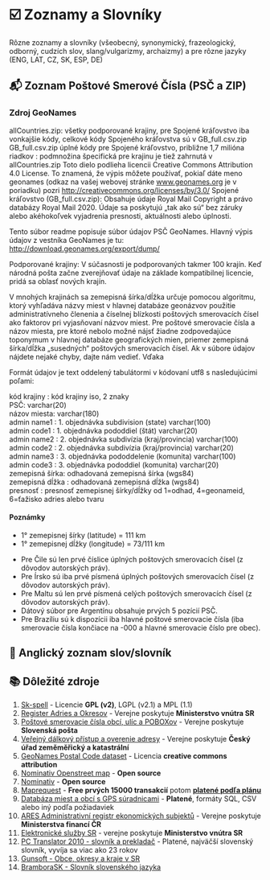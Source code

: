 # ☑️ Zoznamy a Slovníky
Rôzne zoznamy a slovníky (všeobecný, synonymický, frazeologický, odborný, cudzích slov, slang/vulgarizmy, archaizmy) a pre rôzne jazyky (ENG, LAT, CZ, SK, ESP, DE)

## 📬 Zoznam Poštové Smerové Čísla (PSČ a ZIP)
### Zdroj GeoNames

allCountries.zip: všetky podporované krajiny, pre Spojené kráľovstvo iba vonkajšie kódy, celkové kódy Spojeného kráľovstva sú v GB_full.csv.zip 
GB_full.csv.zip úplné kódy pre Spojené kráľovstvo, približne 1,7 milióna riadkov
<iso countrycode>: podmnožina špecifická pre krajinu je tiež zahrnutá v allCountries.zip
Toto dielo podlieha licencii Creative Commons Attribution 4.0 License.
To znamená, že výpis môžete používať, pokiaľ dáte meno geonames (odkaz na vašej webovej stránke www.geonames.org je v poriadku)
pozri http://creativecommons.org/licenses/by/3.0/
Spojené kráľovstvo (GB_full.csv.zip): Obsahuje údaje Royal Mail Copyright a právo databázy Royal Mail 2020.
Údaje sa poskytujú „tak ako sú“ bez záruky alebo akéhokoľvek vyjadrenia presnosti, aktuálnosti alebo úplnosti.

Tento súbor readme popisuje súbor údajov PSČ GeoNames.
Hlavný výpis údajov z vestníka GeoNames je tu: http://download.geonames.org/export/dump/


Podporované krajiny: V súčasnosti je podporovaných takmer 100 krajín. Keď národná pošta začne zverejňovať údaje na základe kompatibilnej licencie, pridá sa oblasť nových krajín.

V mnohých krajinách sa zemepisná šírka/dĺžka určuje pomocou algoritmu, ktorý vyhľadáva názvy miest v hlavnej databáze geonázvov 
použitie administratívneho členenia a číselnej blízkosti poštových smerovacích čísel ako faktorov pri vyjasňovaní názvov miest. 
Pre poštové smerovacie čísla a názov miesta, pre ktoré nebolo možné nájsť žiadne zodpovedajúce toponymum v hlavnej databáze geografických mien, priemer 
zemepisná šírka/dĺžka „susedných“ poštových smerovacích čísel.
Ak v súbore údajov nájdete nejaké chyby, dajte nám vedieť. Vďaka



Formát údajov je text oddelený tabulátormi v kódovaní utf8 s nasledujúcimi poľami:

kód krajiny : kód krajiny iso, 2 znaky  
PSČ: varchar(20)  
názov miesta: varchar(180)  
admin name1 : 1. objednávka subdivision (state) varchar(100)  
admin code1 : 1. objednávka pododdiel (štát) varchar(20)  
admin name2 : 2. objednávka subdivízia (kraj/provincia) varchar(100)  
admin code2 : 2. objednávka subdivízia (kraj/provincia) varchar(20)  
admin name3 : 3. objednávka pododdelenie (komunita) varchar(100)  
admin code3 : 3. objednávka pododdiel (komunita) varchar(20)  
zemepisná šírka: odhadovaná zemepisná šírka (wgs84)  
zemepisná dĺžka : odhadovaná zemepisná dĺžka (wgs84)  
presnosť : presnosť zemepisnej šírky/dĺžky od 1=odhad, 4=geonameid, 6=ťažisko adries alebo tvaru  


#### Poznámky
* 1° zemepisnej šírky (latitude) = 111 km   
* 1° zemepisnej dĺžky (longitude) = 73/111 km  
  
- Pre Čile sú len prvé číslice úplných poštových smerovacích čísel (z dôvodov autorských práv).
- Pre Írsko sú iba prvé písmená úplných poštových smerovacích čísel (z dôvodov autorských práv).
- Pre Maltu sú len prvé písmená celých poštových smerovacích čísel (z dôvodov autorských práv).
- Dátový súbor pre Argentínu obsahuje prvých 5 pozícií PSČ.
- Pre Brazíliu sú k dispozícii iba hlavné poštové smerovacie čísla (iba smerovacie čísla končiace na -000 a hlavné smerovacie číslo pre obec).

## 💭 Anglický zoznam slov/slovník


## 📚 Dôležité zdroje
1. [Sk-spell](http://sk-spell.sk.cx/ispell-sk) - Licencie **GPL (v2)**, LGPL (v2.1) a MPL (1.1)
2. [Register Adries a Okresov](https://data.gov.sk/dataset/register-adries-register-okresov) - Verejne poskytuje **Ministerstvo vnútra SR**
3. [Poštové smerovacie čísla obcí, ulíc a POBOXov](https://www.posta.sk/sluzby/postove-smerovacie-cisla) - Verejne poskytuje **Slovenská pošta**
4. [Veřejný dálkový přístup a overenie adresy](https://vdp.cuzk.cz/vdp/ruian/overeniadresy/vyhledej?) - Verejne poskytuje **Český úřad zeměměřický a katastrální**
5. [GeoNames Postal Code dataset](http://download.geonames.org/export/zip/) - Licencia **creative commons attribution**
6. [Nominativ Openstreet map](https://wiki.openstreetmap.org/wiki/Nominatim?) - **Open source**
7. [Nominativ](https://nominatim.org/ ) - **Open source**
8. [Maprequest](https://business.mapquest.com/products) - **Free prvých 15000 transakcií** potom [**platené podľa plánu**](https://business.mapquest.com/pricing-plans)
9. [Databáza miest a obcí s GPS súradnicami](http://www.progressive.sk/?m=software_db-cities) - **Platené**, formáty SQL, CSV alebo iný podľa požiadaviek
10. [ARES Administrativní registr ekonomických subjektů](https://wwwinfo.mfcr.cz/ares/ares_es.html.cz) - Verejne poskytuje **Ministerstva financí ČR**
11. [Elektronické služby SR](https://portal.minv.sk/wps/wcm/connect/sk/site/main/ohlasovne/) - verejne poskytuje **Ministerstvo vnútra SR**
12. [PC Translator 2010 - slovník a prekladač](http://www.teos.sk/translat.htm) - Platené, najväčší slovenský slovník, vyvíja sa viac ako 23 rokov
13. [Gunsoft - Obce, okresy a kraje v SR](https://github.com/gunsoft/obce-okresy-kraje-slovenska)
14. [BramboraSK - Slovník slovenského jazyka](https://github.com/BramboraSK/slovnik-slovenskeho-jazyka)
  

